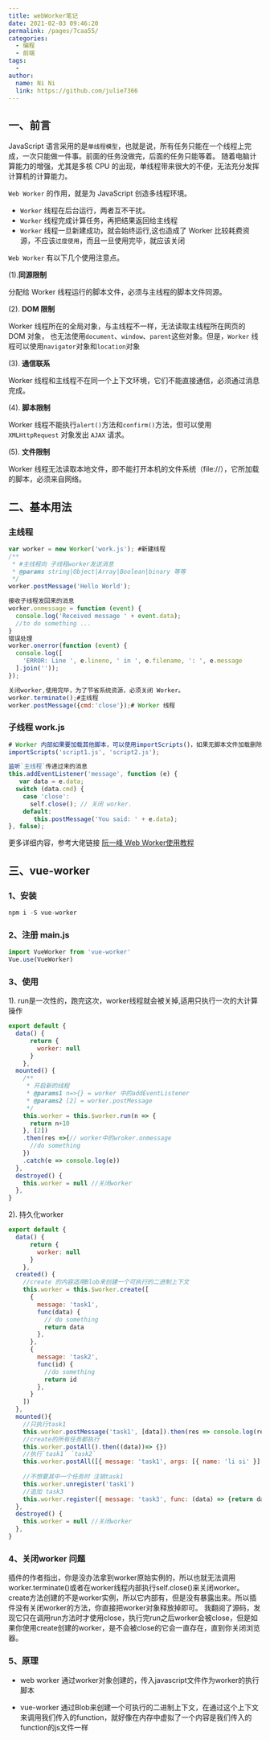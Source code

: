 ```yaml
---
title: webWorker笔记
date: 2021-02-03 09:46:20
permalink: /pages/7caa55/
categories:
  - 编程
  - 前端
tags:
  - 
author: 
  name: Ni Ni
  link: https://github.com/julie7366
---
```

## 一、前言
JavaScript 语言采用的是`单线程模型`，也就是说，所有任务只能在一个线程上完成，一次只能做一件事。前面的任务没做完，后面的任务只能等着。
随着电脑计算能力的增强，尤其是多核 CPU 的出现，单线程带来很大的不便，无法充分发挥计算机的计算能力。   

`Web Worker` 的作用，就是为 JavaScript 创造多线程环境。
- `Worker` 线程在后台运行，两者互不干扰。
- `Worker` 线程完成计算任务，再把结果返回给主线程
- `Worker` 线程一旦新建成功，就会始终运行,这也造成了 Worker 比较耗费资源，不应该`过度使用`，而且一旦使用完毕，就应该关闭  
  
`Web Worker` 有以下几个使用注意点。   

(1).**同源限制**   

分配给 Worker 线程运行的脚本文件，必须与主线程的脚本文件同源。

(2). **DOM 限制**   

Worker 线程所在的全局对象，与主线程不一样，无法读取主线程所在网页的 DOM 对象，
也无法使用`document`、`window`、`parent`这些对象。但是，`Worker` 线程可以使用`navigator`对象和`location`对象

(3). **通信联系**      

Worker 线程和主线程不在同一个上下文环境，它们不能直接通信，必须通过消息完成。

(4). **脚本限制**   

Worker 线程不能执行`alert()`方法和`confirm()`方法，但可以使用 `XMLHttpRequest` 对象发出 `AJAX` 请求。

(5). **文件限制**   

Worker 线程无法读取本地文件，即不能打开本机的文件系统（file://），它所加载的脚本，必须来自网络。


## 二、基本用法

### 主线程
```js
var worker = new Worker('work.js'); #新建线程
/**
 * #主线程向 子线程worker发送消息
 * @params string|Object|Array|Boolean|binary 等等
 */
worker.postMessage('Hello World'); 

接收子线程发回来的消息
worker.onmessage = function (event) {
  console.log('Received message ' + event.data);
  //to do something ...
}
错误处理
worker.onerror(function (event) {
  console.log([
    'ERROR: Line ', e.lineno, ' in ', e.filename, ': ', e.message
  ].join(''));
});

关闭worker,使用完毕，为了节省系统资源，必须关闭 Worker。
worker.terminate();#主线程
worker.postMessage({cmd:'close'});# Worker 线程

```

### 子线程 work.js
```js
# Worker 内部如果要加载其他脚本，可以使用importScripts()，如果无脚本文件加载删除即可
importScripts('script1.js', 'script2.js');

监听`主线程`传递过来的消息
this.addEventListener('message', function (e) {
   var data = e.data;
  switch (data.cmd) {
    case 'close':
      self.close(); // 关闭 worker.
    default:
       this.postMessage('You said: ' + e.data);
}, false);

```

更多详细内容，参考大佬链接 [阮一峰 Web Worker使用教程](http://www.ruanyifeng.com/blog/2018/07/web-worker.html)


## 三、vue-worker

### 1、安装
```js
npm i -S vue-worker
```

### 2、注册 main.js
```js
import VueWorker from 'vue-worker'
Vue.use(VueWorker)
```
### 3、使用
1). run是一次性的，跑完这次，worker线程就会被关掉,适用只执行一次的大计算操作
```js
export default {
  data() {
	  return {
	    worker: null
	  }
 	},
  mounted() {
    /**
     * 开启新的线程
     * @params1 n=>{} = worker 中的addEventListener
     * @params2 [2] = worker.postMessage
     */
    this.worker = this.$worker.run(n => {
      return n+10 
    }, [2])
    .then(res =>{// worker中的wroker.onmessage
      //do something
    })
    .catch(e => console.log(e)) 
  }, 
  destroyed() {
    this.worker = null //关闭worker
  },
}
```
2). 持久化worker
```js
export default {
  data() {
	  return {
	    worker: null
	  }
 	},
  created() {
  	//create 的内容适用Blob来创建一个可执行的二进制上下文
    this.worker = this.$worker.create([
      {
        message: 'task1',
        func(data) {
          // do something
          return data
        },
      },
      {
        message: 'task2',
        func(id) {
          //do something
          return id
        },
      }
    ])
  }, 
  mounted(){
    //只执行task1
    this.worker.postMessage('task1', [data]).then(res => console.log(res))
    //create的所有任务都执行
    this.worker.postAll().then((data))=> {})
    //执行`task1` `task2`
    this.worker.postAll([{ message: 'task1', args: [{ name: 'li si' }] },{ message: 'task2', args: [{ name: 'zhang san' }] }]).then((data)=> {})
    
    //不想要其中一个任务时 注销task1
    this.worker.unregister('task1')
    //追加 task3
    this.worker.register({ message: 'task3', func: (data) => {return data} })
  },
  destroyed() {
    this.worker = null //关闭worker
  },
}
```
### 4、关闭worker 问题

插件的作者指出，你是没办法拿到worker原始实例的，所以也就无法调用worker.terminate()或者在worker线程内部执行self.close()来关闭worker。
create方法创建的不是worker实例，所以它内部有，但是没有暴露出来。所以插件没有关闭worker的方法，你直接把worker对象释放掉即可。
我翻阅了源码，发现它只在调用run方法时才使用close，执行完run之后worker会被close，但是如果你使用create创建的worker，是不会被close的它会一直存在，直到你关闭浏览器。

### 5、原理

- web worker 通过worker对象创建的，传入javascript文件作为worker的执行脚本

- vue-worker 通过Blob来创建一个可执行的二进制上下文，在通过这个上下文来调用我们传入的function，就好像在内存中虚拟了一个内容是我们传入的function的js文件一样